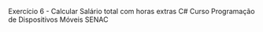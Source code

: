 Exercício 6 - Calcular Salário total com horas extras C# Curso Programação de Dispositivos Móveis SENAC
